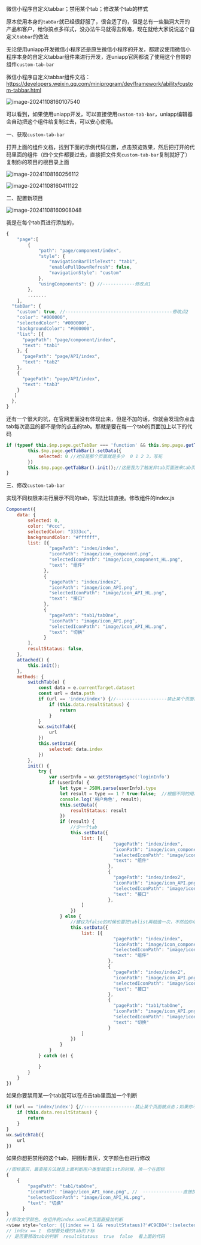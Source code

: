 微信小程序自定义tabbar；禁用某个tab；修改某个tab的样式

原本使用本身的`tabBar`就已经很舒服了，很合适了的，但是总有一些脑洞大开的产品和客户，给你搞点多样式，没办法牛马就得去做咯，现在就给大家说说这个自定义`tabbar`的做法

无论使用uniapp开发微信小程序还是原生微信小程序的开发，都建议使用微信小程序本身的自定义tabbar组件来进行开发，连uniapp官网都说了使用这个自带的组件`custom-tab-bar`

微信小程序自定义tabbar组件文档：https://developers.weixin.qq.com/miniprogram/dev/framework/ability/custom-tabbar.html

![image-20241108160107540](../img/image-20241108160107540.png)

可以看到，如果使用uniapp开发，可以直接使用`custom-tab-bar`，uniapp编辑器会自动把这个组件给复制过去，可以安心使用。

一、获取`custom-tab-bar`

打开上面的组件文档，找到下面的示例代码位置，点击预览效果，然后把打开的代码里面的组件（四个文件都要过去，直接把文件夹`custom-tab-bar`复制就好了）复制你的项目的根目录上面

![image-20241108160256112](../img/image-20241108160256112.png)

![image-20241108160411122](../img/image-20241108160411122.png)

二、配置新项目

![image-20241108160908048](../img/image-20241108160908048.png)

我是在每个tab页进行添加的，

```js
{
    "page":[
        {
			"path": "page/component/index",
			"style": {
				"navigationBarTitleText": "tab1",
				"enablePullDownRefresh": false,
				"navigationStyle": "custom"
			},
			"usingComponents": {} //------------修改点1
		},
        .......
    ],
  "tabBar": {
    "custom": true, //----------------------------------------修改点2
    "color": "#000000",
    "selectedColor": "#000000",
    "backgroundColor": "#000000",
    "list": [{
      "pagePath": "page/component/index",
      "text": "tab1"
    }, {
      "pagePath": "page/API/index",
      "text": "tab2"
    },
    {
      "pagePath": "page/API/index",
      "text": "tab3"
    }
   ]
  },
}
```

还有一个很大的坑，在官网里面没有体现出来，但是不加的话，你就会发现你点击tab每次高显的都不是你的点击的tab。那就是要在每一个tab的页面加上以下的代码

```js
if (typeof this.$mp.page.getTabBar === 'function' && this.$mp.page.getTabBar()) {
	  	this.$mp.page.getTabBar().setData({
	  		selected: 0 //对应是那个页面就是多少  0 1 2 3，写死
	  	})
		this.$mp.page.getTabBar().init();//这是我为了触发非tab页面进来tab页面的时候custom-tab-bar组件没有刷新
}
```



三、修改`custom-tab-bar`

实现不同权限来进行展示不同的tab，写法比较直接。修改组件的index.js

```js
Component({
	data: {
		selected: 0,
		color: "#ccc",
		selectedColor: "3333cc",
		backgroundColor: "#ffffff",
		list: [{
                "pagePath": "index/index",
                "iconPath": "image/icon_component.png",
                "selectedIconPath": "image/icon_component_HL.png",
                "text": "组件"
              },
              {
                "pagePath": "index/index2",
                "iconPath": "image/icon_API.png",
                "selectedIconPath": "image/icon_API_HL.png",
                "text": "接口"
              },
              {
                "pagePath": "tab1/tabOne",
                "iconPath": "image/icon_API.png",
                "selectedIconPath": "image/icon_API_HL.png",
                "text": "切换"
              }
		],
		resultStataus: false,
	},
	attached() {
		this.init();
	},
	methods: {
		switchTab(e) {
			const data = e.currentTarget.dataset
			const url = data.path
			if (url == 'index/index') {//-------------------禁止某个页面被点击；如果你不想list被减少，只是想禁用可以这样使用
				if (this.data.resultStataus) {
					return
				}
			}
			wx.switchTab({
				url
			})
			this.setData({
				selected: data.index
			})
		},
		init() {
			try {
				var userInfo = wx.getStorageSync('loginInfo')
				if (userInfo) {
					let type = JSON.parse(userInfo).type
					let result = type == 1 ? true:false;  //根据不同的用户角色
					console.log('用户角色', result);
					this.setData({
						resultStataus: result
					})
					if (result) {
                        //少一个tab
						this.setData({
							list: [{
                                        "pagePath": "index/index",
                                        "iconPath": "image/icon_component.png",
                                        "selectedIconPath": "image/icon_component_HL.png",
                                        "text": "组件"
                                      },
                                      {
                                        "pagePath": "index/index2",
                                        "iconPath": "image/icon_API.png",
                                        "selectedIconPath": "image/icon_API_HL.png",
                                        "text": "接口"
                                      },
							]
						})
					} else {
                        //建议为false的时候也要把tablist再赋值一次，不然怕你切换登录的时候会导致页面有缓存没有更新list
						this.setData({
							list: [{
                                        "pagePath": "index/index",
                                        "iconPath": "image/icon_component.png",
                                        "selectedIconPath": "image/icon_component_HL.png",
                                        "text": "组件"
                                      },
                                      {
                                        "pagePath": "index/index2",
                                        "iconPath": "image/icon_API.png",
                                        "selectedIconPath": "image/icon_API_HL.png",
                                        "text": "接口"
                                      },
                                      {
                                        "pagePath": "tab1/tabOne",
                                        "iconPath": "image/icon_API.png",
                                        "selectedIconPath": "image/icon_API_HL.png",
                                        "text": "切换"
                                      }
							]
						})
					}
				}
			} catch (e) {

			}
		}
	}
})
```

如果你要禁用某一个tab就可以在点击tab里面加一个判断

```js
if (url == 'index/index') {//-------------------禁止某个页面被点击；如果你不想list被减少，只是想禁用可以这样使用
    if (this.data.resultStataus) {
        return
    }
}
wx.switchTab({
    url
})
```

如果你想把禁用的这个tab，把图标置灰，文字颜色也进行修改

```js
//图标置灰，最直接方法就是上面判断用户类型赋值list的时候，换一个在图标
{
    {
        "pagePath": "tab1/tabOne",
        "iconPath": "image/icon_API_none.png", //  ---------------直接换图标
        "selectedIconPath": "image/icon_API_HL.png",
        "text": "切换"
      }
}
//修改文字颜色。在组件的index.wxml的页面直接加判断
<view style="color: {{(index == 1 && resultStataus)?'#C9CDD4':(selected === index ? selectedColor : color)}}">{{item.text}}</view>
// index == 1  你想要处理的tab的下标
// 是否要修改tab的判断  resultStataus  true  false  看上面的代码
```

